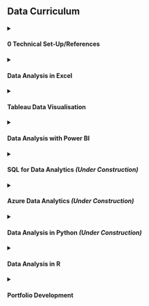 ## Data Curriculum 

<details>
<summary><h4 id="0-technical-set-up-troubleshooting-references">0 Technical Set-Up/References</h4></summary>
<ul>
<li><a href="./Just_IT_Skills_Bootcamp_in_Data_Technician_Curriculum.pdf">Bootcamp Curriculum Map (PDF)</a> <em>(this was for Just IT Data Bootcamp Learners)</em></li>
<li><a href="./How_to_Share_Screen.md">How to Share Screen</a></li>
<li><a href="https://github.com/lifeparticle/Markdown-Cheatsheet">Markdown Cheat Sheet</a> (<em>Note: this is how tech folks speak, a cheat sheet is just a guide and you aren&#39;t cheating by using it</em>)</li>
<li><a href="https://www.databasestar.com/mysql-workbench-import-csv/">How to Read Documentation in Python/Pandas</a></li>
</ul>
</details>
  
<details>
<summary><h4 id="data-analysis-in-excel">Data Analysis in Excel</h4></summary>
<ul>
<li><a href="./01%20Intro%20to%20Data%20Analysis%20and%20Excel">Intro to Data Analysis and Cleaning Data in Excel&#39;s Power Query</a> <em> (Note that you need the Desktop version of Excel to access Power Query)</em></li>
<li><a href="./02%20Excel%20Formulas%20and%20Functions">Excel Formulas and Functions</a></li>
<li><a href="./03%20Data%20Visualisations%20in%20Excel">Exploratory Data Analysis: Creating Effective Visualisations in Excel</a></li>
<li><a href="./04%20Assignment1">Assignment 1: Excel and Tableau</a></li>
<li><a href="05%20Advanced_Excel_Functions">Advanced Excel Functions</a> <em> (Note that you need the Desktop version of Excel to use What-If Analysis)</em></li>
<li><a href="./06%20Excel_Consolidation_Exercises">Excel Consolidation Exercises</a></li>
</ul>
</details>

<details>
<summary><h4 id="data-analysis-with-Tableau">Tableau Data Visualisation</h4></summary> 
<ul>
<li><a href="./07_Tableau_Data_Visualisation">Tableau Data Visualisation</a></li>
</ul>
</details>

<details>
<summary><h4 id="data-analysis-with-Power BI">Data Analysis with Power BI</em></h4></summary> 
<ul>
<li><a href="./08_Data_Visualisation_with_PowerBI/readme.md#cleaning-and-modeling-data-with-power-query-and-power-bi">Cleaning and Modeling Data with Power Query and Power BI</a></li>
<li><a href="./08_Data_Visualisation_with_PowerBI/readme.md#designing-and-creating-visualizations-in-power-bi">Designing and Creating Visualizations in Power BI</a></li>
<li><a href="./08_Data_Visualisation_with_PowerBI/readme.md#key-dashboarding-principles-in-power-bi">Key Dashboarding Principles in Power BI</a></li>
</ul>
</details>

<details>
<summary><h4 id="data-analysis-with-SQL">SQL for Data Analytics <em>(Under Construction)</em></h4></summary>
<ul>
<li><a href="">SQL for Data Analytics (including MySQL)</a></li>
<li><a href="https://learncodethehardway.com/blog/25-how-to-read-programmer-documentation/">How to import a CSV file using MySQL Workbench</a></li>
</ul>
</details>

<details>
<summary><h4 id="azure-data-analytics">Azure Data Analytics <em>(Under Construction)</em></h4></summary>
<ul>
<li><a href="">Azure Data Analytics</a></li>
</ul>
</details>

<details>
<summary><h4 id="data-analysis-in-python">Data Analysis in Python <em>(Under Construction)</em></h4></summary>
<ul>
<li><a href="./09%20Python%20Data%20Analysis">Full Data Analysis in Python</a></li>
  <em>(Will upload more curriculum at later time)</em>
</ul>
</details>

<details>
<summary><h4 id="data-analysis-in-r">Data Analysis in R</h4></summary>
<ul>
<li><a href="./10%20R%20Studio%20Data%20Analysis/readme.md#intro-to-data-analysis-lifecycle-and-r-studio">Intro to Data Analysis Lifecyle and R Studio</a></li>
<li><a href="./10%20R%20Studio%20Data%20Analysis/readme.md#data-cleaning-and-transforming-in-r-studio">Data Cleaning and Transforming in R Studio</a></li>
<li><a href="./10%20R%20Studio%20Data%20Analysis/readme.md#exploratory-data-analysis-in-r">Data Visualisation for EDA in R</a></li>
</ul>
</details>


<details>
<summary><h4 id="portfolio-development">Portfolio Development</h4></summary>
<ul>
<li><a href="./11_Portfolio_Development/readme.md#creating-github-repositories-for-data-portfolio-project-files">GitHub Repositories</a></li>
<li><a href="./11_Portfolio_Development/readme.md#building-a-website-to-showcase-a-data-portfolio-and-tech-skill-set">Professional Website</a></li>  
</ul>
</details>
